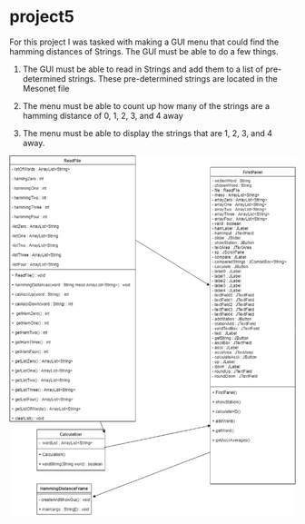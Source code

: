 # project5

For this project I was tasked with making a GUI menu that could find the hamming distances of Strings.
The GUI must be able to do a few things.

1. The GUI must be able to read in Strings and add them to a list of pre-determined strings. These pre-determined strings are located
in the Mesonet file

2. The menu must be able to count up how many of the strings are a hamming distance of 0, 1, 2, 3, and 4 away

3. The menu must be able to display the strings that are 1, 2, 3, and 4 away.
















![alt text](https://github.com/cil0834/project5/blob/master/UML.png)
